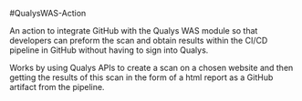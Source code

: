#QualysWAS-Action

An action to integrate GitHub with the Qualys WAS module so that developers can preform the scan and obtain results within the CI/CD pipeline in GitHub without having to sign into Qualys.

Works by using Qualys APIs to create a scan on a chosen website and then getting the results of this scan in the form of a html report as a GitHub artifact from the pipeline.

